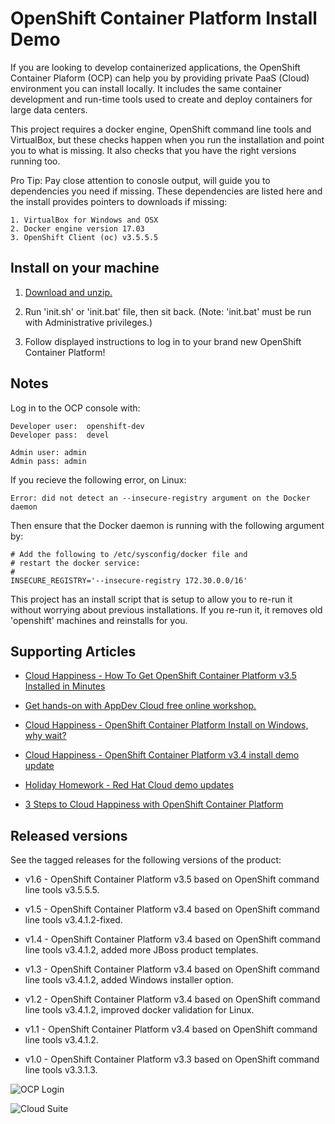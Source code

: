 OpenShift Container Platform Install Demo
=========================================
If you are looking to develop containerized applications, the OpenShift Container Plaform (OCP) can help you by providing 
private PaaS (Cloud) environment you can install locally. It includes the same container development and run-time 
tools used to create and deploy containers for large data centers. 

This project requires a docker engine, OpenShift command line tools and VirtualBox, but these checks happen when you run the
installation and point you to what is missing. It also checks that you have the right versions running too.

Pro Tip: Pay close attention to conosle output, will guide you to dependencies you need if missing. These dependencies are 
listed here and the install provides pointers to downloads if missing:

   ```
   1. VirtualBox for Windows and OSX
   2. Docker engine version 17.03
   3. OpenShift Client (oc) v3.5.5.5
   ```


Install on your machine
-----------------------
1. [Download and unzip.](https://github.com/redhatdemocentral/ocp-install-demo/archive/master.zip)

2. Run 'init.sh' or 'init.bat' file, then sit back. (Note: 'init.bat' must be run with Administrative privileges.)

3. Follow displayed instructions to log in to your brand new OpenShift Container Platform!


Notes
-----
Log in to the OCP console with:
   
   ```
   Developer user:  openshift-dev
   Developer pass:  devel

   Admin user: admin
   Admin pass: admin
   ```

If you recieve the following error, on Linux:

   ```
   Error: did not detect an --insecure-registry argument on the Docker daemon
   ```

Then ensure that the Docker daemon is running with the following argument by:

   ```
   # Add the following to /etc/sysconfig/docker file and
   # restart the docker service:
   #
   INSECURE_REGISTRY='--insecure-registry 172.30.0.0/16'
   ```

This project has an install script that is setup to allow you to re-run it without worrying about previous
installations. If you re-run it, it removes old 'openshift' machines and reinstalls for you. 


Supporting Articles
-------------------
- [Cloud Happiness - How To Get OpenShift Container Platform v3.5 Installed in Minutes](http://www.schabell.org/2017/05/cloud-happiness-how-to-get-openshift.html)

- [Get hands-on with AppDev Cloud free online workshop.](http://appdevcloudworkshop.github.io)

- [Cloud Happiness - OpenShift Container Platform Install on Windows, why wait?](http://www.schabell.org/2017/03/cloud-happiness-openshift-container-platform-windows-install.html)

- [Cloud Happiness - OpenShift Container Platform v3.4 install demo update](http://www.schabell.org/2017/02/cloud-happiness-openshift-container-platform-install-updated.html)

- [Holiday Homework - Red Hat Cloud demo updates](http://www.schabell.org/2016/12/holiday-homework-redhat-cloud-demo-updates.html)

- [3 Steps to Cloud Happiness with OpenShift Container Platform](http://www.schabell.org/2016/11/3-steps-to-cloud-happiness-with-ocp.html)


Released versions
-----------------
See the tagged releases for the following versions of the product:

- v1.6 - OpenShift Container Platform v3.5 based on OpenShift command line tools v3.5.5.5.

- v1.5 - OpenShift Container Platform v3.4 based on OpenShift command line tools v3.4.1.2-fixed.

- v1.4 - OpenShift Container Platform v3.4 based on OpenShift command line tools v3.4.1.2, added more JBoss product templates.

- v1.3 - OpenShift Container Platform v3.4 based on OpenShift command line tools v3.4.1.2, added Windows installer option.

- v1.2 - OpenShift Container Platform v3.4 based on OpenShift command line tools v3.4.1.2, improved docker validation for Linux.

- v1.1 - OpenShift Container Platform v3.4 based on OpenShift command line tools v3.4.1.2.

- v1.0 - OpenShift Container Platform v3.3 based on OpenShift command line tools v3.3.1.3.

![OCP Login](https://github.com/redhatdemocentral/ocp-install-demo/blob/master/docs/demo-images/ocp-login.png?raw=true)

![Cloud Suite](https://github.com/redhatdemocentral/ocp-install-demo/blob/master/docs/demo-images/rhcs-arch.png?raw=true)

